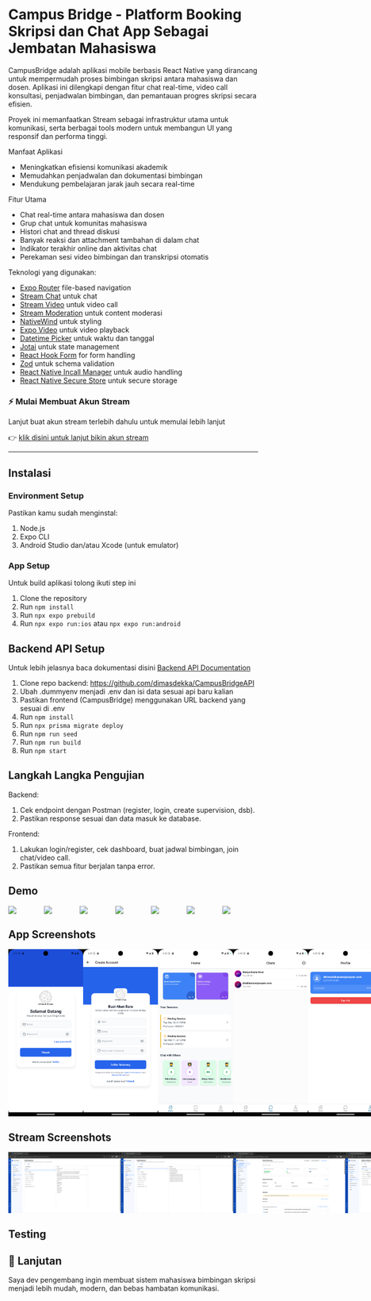 # Campus Bridge - Platform Booking Skripsi dan Chat App Sebagai Jembatan Mahasiswa

CampusBridge adalah aplikasi mobile berbasis React Native yang dirancang untuk mempermudah proses bimbingan skripsi antara mahasiswa dan dosen. Aplikasi ini dilengkapi dengan fitur chat real-time, video call konsultasi, penjadwalan bimbingan, dan pemantauan progres skripsi secara efisien.

Proyek ini memanfaatkan Stream sebagai infrastruktur utama untuk komunikasi, serta berbagai tools modern untuk membangun UI yang responsif dan performa tinggi.

Manfaat Aplikasi

- Meningkatkan efisiensi komunikasi akademik
- Memudahkan penjadwalan dan dokumentasi bimbingan
- Mendukung pembelajaran jarak jauh secara real-time

Fitur Utama

- Chat real-time antara mahasiswa dan dosen
- Grup chat untuk komunitas mahasiswa
- Histori chat and thread diskusi
- Banyak reaksi dan attachment tambahan di dalam chat
- Indikator terakhir online dan aktivitas chat
- Perekaman sesi video bimbingan dan transkripsi otomatis

Teknologi yang digunakan:

- [Expo Router](https://docs.expo.dev/routing/introduction/) file-based navigation
- [Stream Chat](https://getstream.io/chat/docs/react-native/) untuk chat
- [Stream Video](https://getstream.io/video/docs/react-native/) untuk video call
- [Stream Moderation](https://getstream.io/moderation/docs/) untuk content moderasi
- [NativeWind](https://www.nativewind.dev/) untuk styling
- [Expo Video](https://docs.expo.dev/versions/latest/sdk/video/) untuk video playback
- [Datetime Picker](@react-native-community/datetimepicker) untuk waktu dan tanggal
- [Jotai](https://jotai.pmnd.rs/) untuk state management
- [React Hook Form](https://react-hook-form.com/) for form handling
- [Zod](https://zod.dev/) untuk schema validation
- [React Native Incall Manager](https://github.com/react-native-incall-manager/react-native-incall-manager) untuk audio handling
- [React Native Secure Store](https://github.com/react-native-securestore/react-native-securestore) untuk secure storage

### ⚡ Mulai Membuat Akun Stream

Lanjut buat akun stream terlebih dahulu untuk memulai lebih lanjut

👉 [klik disini untuk lanjut bikin akun stream](https://getstream.io/maker-account/)

---

## Instalasi

### Environment Setup

Pastikan kamu sudah menginstal:

1. Node.js
2. Expo CLI
3. Android Studio dan/atau Xcode (untuk emulator)

### App Setup

Untuk build aplikasi tolong ikuti step ini

1. Clone the repository
2. Run `npm install`
3. Run `npx expo prebuild`
4. Run `npx expo run:ios` atau `npx expo run:android`

## Backend API Setup

Untuk lebih jelasnya baca dokumentasi disini [Backend API Documentation](https://github.com/dimasdekka/CampusBridgeAPI)

1. Clone repo backend: https://github.com/dimasdekka/CampusBridgeAPI
2. Ubah .dummyenv menjadi .env dan isi data sesuai api baru kalian
3. Pastikan frontend (CampusBridge) menggunakan URL backend yang sesuai di .env
4. Run `npm install`
5. Run `npx prisma migrate deploy`
6. Run `npm run seed`
7. Run `npm run build`
8. Run `npm start`

## Langkah Langka Pengujian

Backend:

1. Cek endpoint dengan Postman (register, login, create supervision, dsb).
2. Pastikan response sesuai dan data masuk ke database.

Frontend:

1. Lakukan login/register, cek dashboard, buat jadwal bimbingan, join chat/video call.
2. Pastikan semua fitur berjalan tanpa error.

## Demo

<div style="display: flex; flex-direction: 'row';">
<img src="./screenshots/1.gif" width=30%>
<img src="./screenshots/2.gif" width=30%>
<img src="./screenshots/3.gif" width=30%>
<img src="./screenshots/4.gif" width=30%>
<img src="./screenshots/5.gif" width=30%>
<img src="./screenshots/6.gif" width=30%>
<img src="./screenshots/7.gif" width=30%>

</div>

## App Screenshots

<div style="display: flex; flex-direction: 'row';">
<img src="./screenshots/1.png" width=30%>
<img src="./screenshots/2.png" width=30%>
<img src="./screenshots/3.png" width=30%>
<img src="./screenshots/4.png" width=30%>
<img src="./screenshots/5.png" width=30%>
<img src="./screenshots/7.png" width=30%>
<img src="./screenshots/8.png" width=30%>
</div>

## Stream Screenshots

<div style="display: flex; flex-direction: 'row';">
<img src="./screenshots/stream1.png" width=45%>
<img src="./screenshots/stream2.png" width=45%>
<img src="./screenshots/stream3.png" width=45%>
<img src="./screenshots/stream4.png" width=45%>
<img src="./screenshots/stream5.png" width=45%>
<img src="./screenshots/stream7.png" width=30%>
</div>

## Testing

## 🚀 Lanjutan

Saya dev pengembang ingin membuat sistem mahasiswa bimbingan skripsi menjadi lebih mudah, modern, dan bebas hambatan komunikasi.
